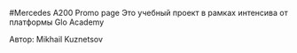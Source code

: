 #Mercedes A200 Promo page
Это учебный проект в рамках интенсива от платформы Glo Academy

Автор: Mikhail Kuznetsov
